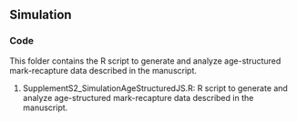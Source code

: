## Simulation

### Code
This folder contains the R script to generate and analyze age-structured mark-recapture data described in the manuscript.

1. SupplementS2_SimulationAgeStructuredJS.R: R script to generate and analyze age-structured mark-recapture data described in the manuscript.
